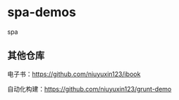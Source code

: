 # spa-demos
spa
## 其他仓库
电子书：https://github.com/niuyuxin123/ibook

自动化构建：https://github.com/niuyuxin123/grunt-demo
